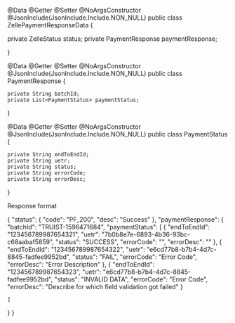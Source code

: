 @Data
@Getter
@Setter
@NoArgsConstructor
@JsonInclude(JsonInclude.Include.NON_NULL)
public class ZellePaymentResponseData {
	
 private ZelleStatus status;
 private PaymentResponse paymentResponse;

}

@Data
@Getter
@Setter
@NoArgsConstructor
@JsonInclude(JsonInclude.Include.NON_NULL)
public class PaymentResponse {
	
	private String batchId;
	private List<PaymentStatus> paymentStatus;
	

}


@Data 
@Getter
@Setter
@NoArgsConstructor
@JsonInclude(JsonInclude.Include.NON_NULL)
public class PaymentStatus {
	
	
	private String endToEndId;
    private String uetr;
    private String status;
    private String errorCode;
    private String errorDesc;

}





Response format


{
  "status": {
    "code": "PF_200",
    "desc": "Success"
  },
  "paymentResponse": {
    "batchId": "TRUIST-1596471684",
    "paymentStatus": [
      {
        "endToEndId": "123456789987654321",
        "uetr": "7b0b8e7e-6893-4b36-93bc-c68aabaf5859",
        "status": "SUCCESS",
        "errorCode": "",
        "errorDesc": ""
      },
      {
        "endToEndId": "123456789987654322",
        "uetr": "e6cd77b8-b7b4-4d7c-8845-fadfee9952bd",
        "status": "FAIL",
        "errorCode": "Error Code",
        "errorDesc": "Error Description"
      },
      {
        "endToEndId": "123456789987654323",
        "uetr": "e6cd77b8-b7b4-4d7c-8845-fadfee9952bd",
        "status": "INVALID DATA",
        "errorCode": "Error Code",
        "errorDesc": "Describe for which field validation got failed"
      }
      
    ]
  }
}



